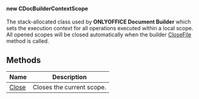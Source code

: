 #### new CDocBuilderContextScope

The stack-allocated class used by **ONLYOFFICE Document Builder** which sets the execution context for all operations executed within a local scope. All opened scopes will be closed automatically when the builder [CloseFile](../CDocBuilder/CloseFile/index.md) method is called.

## Methods

| Name                    | Description               |
| ----------------------- | ------------------------- |
| [Close](Close/index.md) | Closes the current scope. |
